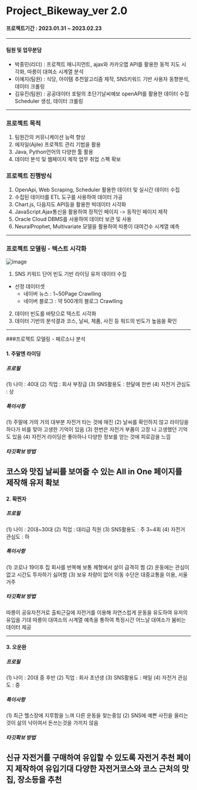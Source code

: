 # Project_Bikeway_ver 2.0
#### 프로젝트기간 : 2023.01.31 ~ 2023.02.23
---
#### 팀원 및 업무분담
* 박종민(리더) : 프로젝트 매니지먼트, ajax와 카카오맵 API를 활용한 동적 지도 시각화, 따릉이 대여소 시계열 분석
* 이예지(팀원) : 식당, 아이템 추천알고리즘 제작, SNS키워드 기반 사용자 동향분석, 데이터 크롤링
* 김유진(팀원) : 공공데이터 포털의 초단기날씨예보 openAPI를 활용한 데이터 수집 Scheduler 생성, 데이터 크롤링
---
### 프로젝트 목적
1. 팀원간의 커뮤니케이션 능력 향상
2. 에자일(Ajile) 프로젝트 관리 기법을 활용
3. Java, Python언어의 다양한 툴 활용
4. 데이터 분석 및 웹페이지 제작 업무 취업 스펙 확보
### 프로젝트 진행방식
1. OpenApi, Web Scraping, Scheduler 활용한 데이터 및 실시간 데이터 수집
2. 수집된 데이터를 ETL 도구를 사용하여 데이터 가공
3. Chart.js, 다음지도 API등을 활용한 빅데이터 시각화
4. JavaScript.Ajax통신을 활용하여 정적인 페이지 -> 동적인 페이지 제작
5. Oracle Cloud DBMS를 사용하여 데이터 보관 및 사용
6. NeuralProphet, Multivariate 모델을 활용하여 따릉이 대여건수 시계열 예측
---
### 프로젝트 모델링 - 텍스트 시각화
![image](https://user-images.githubusercontent.com/113589300/221070516-1b1c6567-d644-42a9-b0b9-db89b439615c.png)
1. SNS 키워드 단어 빈도 기반 라이딩 유저 데이터 수집
  - 선정 데이터셋 
    - 네이버 뉴스 : 1~50Page Crawlling
    - 네이버 블로그 : 약 500개의 블로그 Crawlling
2. 데이터 빈도를 바탕으로 텍스트 시각화
3. 데이터 기반의 분석결과 코스, 날씨, 제품, 사진 등 워드의 빈도가 높음을 확인  
---
###프로젝트 모델링 - 페르소나 분석
#### 1. 주말엔 라이딩
##### 프로필
(1) 나이 : 40대
(2) 직업 : 회사 부장급
(3) SNS활용도 : 한달에 한번
(4) 자전거 관심도 : 상
##### 특이사항
(1) 주말에 거의 거의 대부분 자전거 타는 것에 매진
(2) 날씨를 확인하지 않고 라이딩을 하다가 비를 맞아 고생한 기억이 있음
(3) 한번은 자전거 부품이 고장 나 고생했던 기억도 있음
(4) 자전거 라이딩은 좋아하나 다양한 정보를 얻는 것에 피로감을 느낌
##### 타깃확보 방법
코스와 맛집 날씨를 보여줄 수 있는 All in One 페이지를 제작해 유저 확보
---
#### 2. 확찐자
##### 프로필
(1) 나이 : 20대~30대
(2) 직업 : 대리급 직원
(3) SNS활용도 : 주 3~4회
(4) 자전거 관심도 : 하
##### 특이사항
(1) 코로나 19이후 집 회사를 반복해 보통 체형에서 살이 급격히 찜
(2) 운동에는 관심이 없고 시간도 투자하기 싫어함
(3) 보유 차량이 없어 이동 수단은 대중교통을 이용, 서울거주
##### 타깃확보 방법
따릉이 공유자전거로 출퇴근길에 자전거를 이용해 자연스럽게 운동을 유도하여 유저의 유입을 기대
따릉이 대여소의 시계열 예측을 통하여 특정시간 어느날 대여소가 붐비는 데이터 제공

---
#### 3. 오운완
##### 프로필
(1) 나이 : 20대 중 후반
(2) 직업 : 회사 초년생
(3) SNS활용도 : 매일
(4) 자전거 관심도 : 중
##### 특이사항
(1) 최근 헬스장에 지루함을 느껴 다른 운동을 찾는중임
(2) SNS에 예쁜 사진을 올리는 것이 삶의 낙이여서 돈쓰는것을 가끼지 않음
##### 타깃확보 방법
신규 자전거를 구매하여 유입할 수 있도록 자전거 추천 페이지 제작하여 유입기대
다양한 자전거코스와 코스 근처의 맛집, 장소등을 추천
---

